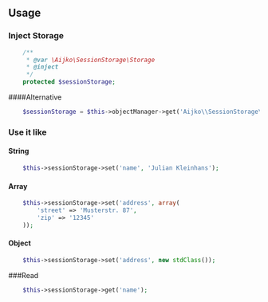 ## Usage

### Inject Storage
```php
	/**
	 * @var \Aijko\SessionStorage\Storage
	 * @inject
	 */
	protected $sessionStorage;
```
####Alternative
```php
	$sessionStorage = $this->objectManager->get('Aijko\\SessionStorage\\Storage');
```


### Use it like

#### String
```php
	$this->sessionStorage->set('name', 'Julian Kleinhans');
```
#### Array
```php
	$this->sessionStorage->set('address', array(
		'street' => 'Musterstr. 87',
		'zip' => '12345'
	));
```

#### Object
```php
	$this->sessionStorage->set('address', new stdClass());
```

###Read
```php
	$this->sessionStorage->get('name');
```
